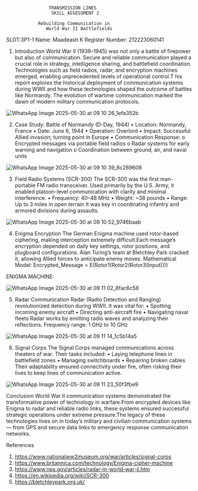                     TRANSMISSION LINES
                     SKILL ASSESSMENT 2
              
                Rebuilding Communication in 
                   World War II Battlefields


SLOT:3P1-1
Name: Maadeash K
Register Number: 212223060141
1. Introduction
World War II (1939–1945) was not only a battle of firepower but also of communication.
Secure and reliable communication played a crucial role in strategy, intelligence sharing, and battlefield coordination.
Technologies such as field radios, radar, and encryption machines emerged, enabling unprecedented levels of operational control.T
his report explores the historical deployment of communication systems during WWII and how these technologies shaped the outcome of battles like Normandy.
The evolution of wartime communication marked the dawn of modern military communication protocols.

 ![WhatsApp Image 2025-05-30 at 09 10 26_1efa352b](https://github.com/user-attachments/assets/fa7892b3-3a43-48a8-9d8a-43f61a07cd40)
 


2. Case Study: Battle of Normandy (D-Day, 1944)
•	Location: Normandy, France
•	Date: June 6, 1944
•	Operation: Overlord
•	Impact: Successful Allied invasion; turning point in Europe
•	Communication Response:
o	Encrypted messages via portable field radios
o	Radar systems for early warning and navigation
o	Coordination between ground, air, and naval units


![WhatsApp Image 2025-05-30 at 09 10 39_8c289608](https://github.com/user-attachments/assets/4bb88356-cf8f-485f-8da9-710e484894ea)

 



3. Field Radio Systems (SCR-300)
The SCR-300 was the first man-portable FM radio transceiver.
Used primarily by the U.S. Army, it enabled platoon-level communication with clarity and minimal interference.
•	Frequency: 40–48 MHz
•	Weight: ~38 pounds
•	Range: Up to 3 miles in open terrain
It was key in coordinating infantry and armored divisions during assaults.
 
![WhatsApp Image 2025-05-30 at 09 10 52_9746baab](https://github.com/user-attachments/assets/0a9be164-ae69-4ed0-95a4-1b11cb580f80)



4. Enigma Encryption
The German Enigma machine used rotor-based ciphering, making interception extremely difficult.Each message’s encryption depended on daily key settings, rotor positions, and plugboard configurations.
Alan Turing’s team at Bletchley Park cracked it, allowing Allied forces to anticipate enemy moves.
Mathematical Model:
Encrypted_Message = E(Rotor1(Rotor2(Rotor3(Input))))

ENIGMA MACHINE:

  
![WhatsApp Image 2025-05-30 at 09 11 02_8fac6c58](https://github.com/user-attachments/assets/40b0d4f9-71b9-4f0a-8999-b57040d21e95)





5. Radar Communication
Radar (Radio Detection and Ranging) revolutionized detection during WWII.
It was vital for:
•	Spotting incoming enemy aircraft
•	Directing anti-aircraft fire
•	Navigating naval fleets
Radar works by emitting radio waves and analyzing their reflections.
Frequency range: 1 GHz to 10 GHz

![WhatsApp Image 2025-05-30 at 09 11 14_1c5b14a5](https://github.com/user-attachments/assets/d41a4998-8309-42d9-8c2b-c550deba01c0)




6. Signal Corps
The Signal Corps managed communications across theaters of war.
Their tasks included:
•	Laying telephone lines in battlefield zones
•	Managing switchboards
•	Repairing broken cables
Their adaptability ensured connectivity under fire, often risking their lives to keep lines of communication active.


![WhatsApp Image 2025-05-30 at 09 11 23_50f3fbe9](https://github.com/user-attachments/assets/3cca11cf-39cc-4708-8745-46c69405732f)



Conclusion
World War II communication systems demonstrated the transformative power of technology in warfare.From encrypted devices like Enigma to radar and reliable radio links, these systems ensured successful strategic operations under extreme pressure.The legacy of these technologies lives on in today’s military and civilian communication systems — from GPS and secure data links to emergency response communication networks.

References
1.	https://www.nationalww2museum.org/war/articles/signal-corps
2.	https://www.britannica.com/technology/Enigma-cipher-machine
3.	https://www.nps.gov/articles/radar-in-world-war-ii.htm
4.	https://en.wikipedia.org/wiki/SCR-300
5.	https://bletchleypark.org.uk/


